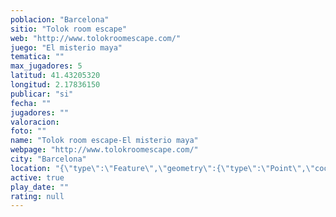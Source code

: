```yaml
---
poblacion: "Barcelona"
sitio: "Tolok room escape"
web: "http://www.tolokroomescape.com/"
juego: "El misterio maya"
tematica: ""
max_jugadores: 5
latitud: 41.43205320
longitud: 2.17836150
publicar: "si"
fecha: ""
jugadores: ""
valoracion: 
foto: ""
name: "Tolok room escape-El misterio maya"
webpage: "http://www.tolokroomescape.com/"
city: "Barcelona"
location: "{\"type\":\"Feature\",\"geometry\":{\"type\":\"Point\",\"coordinates\":[2.1783615,41.4320532]}}"
active: true
play_date: ""
rating: null
---
```

